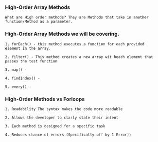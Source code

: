 ### High-Order Array Methods
    What are High order methods? They are Methods that take in another function/Method as a parameter.

### High-Order Array Methods we will be covering.

    1. forEach() - this method executes a function for each provided element in the array.
    
    2. filter() - This method creates a new array wit heach element that passes the test function

    3. map() - 

    4. findIndex() -

    5. every() - 

### High-Order Methods vs Forloops

    1. Readability The syntax makes the code more readable

    2. Allows the developer to clarly state their intent

    3. Each method is designed for a specific task

    4. Reduces chance of errors (Specifically off by 1 Error);